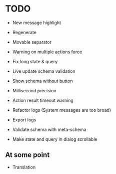 # TODO

- New message highlight
- Regenerate
- Movable separator
- Warning on multiple actions force
- Fix long state & query
- Live update schema validation
- Show schema without button
- Millisecond precision

- Action result timeout warning
- Refactor logs (System messages are too broad)
- Export logs
- Validate schema with meta-schema
- Make state and query in dialog scrollable

## At some point

- Translation

